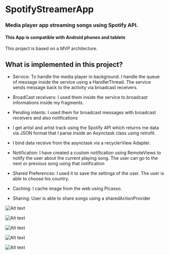 # SpotifyStreamerApp
### Media player app streaming songs using Spotify API.
#### This App is compatible with Android phones and tablets

This project is based on a MVP architecture.


## What is implemented in this project?

- Service: To handle the media player in background. I handle the queue of message inside the service using a HandlerThread.
  The service sends message back to the activity via broadcast receivers.

- BroadCast receivers: I used them inside the service to broadcast informations inside my fragments.

- Pending intents: I used them for broadcast messages with broadcast receivers and also notifications

- I get artist and artist track using the Spotify API which returns me data via JSON format that I parse inside an Asynctask class using retrofit.

- I bind data receive from the asynctask via a recyclerView Adapter.

- Notification: I have created a custom notification using RemoteViews to notify the user about the current playing song. The user can go to the next or previous song using that notification

- Shared Preferences: I used it to save the settings of the user. The user is able to choose his country.

- Caching: I cache image from the web using Picasso.

- Sharing: User is able to share songs using a sharedActionProvider


![Alt text](https://raw.githubusercontent.com/princeCoder/SpotifyStreamerApp/master/device-2016-03-07-061515.png )

![Alt text](https://raw.githubusercontent.com/princeCoder/SpotifyStreamerApp/master/device-2016-03-07-061622.png )

![Alt text](https://raw.githubusercontent.com/princeCoder/SpotifyStreamerApp/master/device-2016-03-07-062212.png )

![Alt text](https://raw.githubusercontent.com/princeCoder/SpotifyStreamerApp/master/device-2016-03-07-061750.png )

![Alt text](https://raw.githubusercontent.com/princeCoder/SpotifyStreamerApp/master/device-2016-03-07-062301.png)
